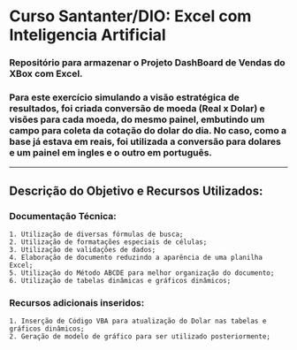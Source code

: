 
# Curso Santanter/DIO: Excel com Inteligencia Artificial

### Repositório para armazenar o Projeto DashBoard de Vendas do XBox com Excel.

### Para este exercício simulando a visão estratégica de resultados, foi criada conversão de moeda (Real x Dolar) e visões para cada moeda, do mesmo painel, embutindo um campo para coleta da cotação do dolar do dia. No caso, como a base já estava em reais, foi utilizada a conversão para dolares e um painel em ingles e o outro em português.

-----

## Descrição do Objetivo e Recursos Utilizados:
### Documentação Técnica:

    1. Utilização de diversas fórmulas de busca;
    2. Utilização de formatações especiais de células;
    3. Utilização de validações de dados;
    4. Elaboração de documento reduzindo a aparência de uma planilha Excel;
    5. Utilização do Método ABCDE para melhor organização do documento;
    6. Utilização de tabelas dinâmicas e gráficos dinâmicos;

### Recursos adicionais inseridos:
    1. Inserção de Código VBA para atualização do Dolar nas tabelas e gráficos dinâmicos;
    2. Geração de modelo de gráfico para ser utilizado posteriormente;
